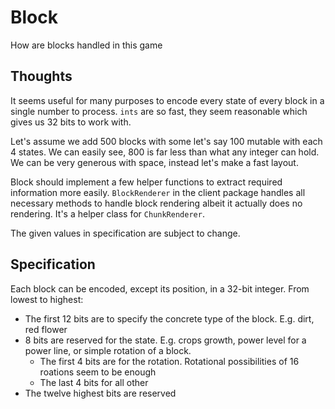 # Block

How are blocks handled in this game

## Thoughts

It seems useful for many purposes to encode every state of every block in a single number to process. `ints` are so fast, they seem reasonable which gives us 32 bits to work with.

Let's assume we add 500 blocks with some let's say 100 mutable with each 4 states. We can easily see, 800 is far less than what any integer can hold. We can be very generous with space, instead let's make a fast layout.


Block should implement a few helper functions to extract required information more easily. `BlockRenderer` in the client package handles all necessary methods to handle block rendering albeit it actually does no rendering. It's a helper class for `ChunkRenderer`.

The given values in specification are subject to change.

## Specification

Each block can be encoded, except its position, in a 32-bit integer. From lowest to highest:

- The first 12 bits are to specify the concrete type of the block. E.g. dirt, red flower
- 8 bits are reserved for the state. E.g. crops growth, power level for a power line, or simple rotation of a block.
  - The first 4 bits are for the rotation. Rotational possibilities of 16 roations seem to be enough
  - The last 4 bits for all other
- The twelve highest bits are reserved
